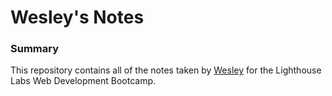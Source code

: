 # Wesley's Notes

### Summary

This repository contains all of the notes taken by [Wesley](https://github.com/wescorner) for the Lighthouse Labs Web Development Bootcamp.